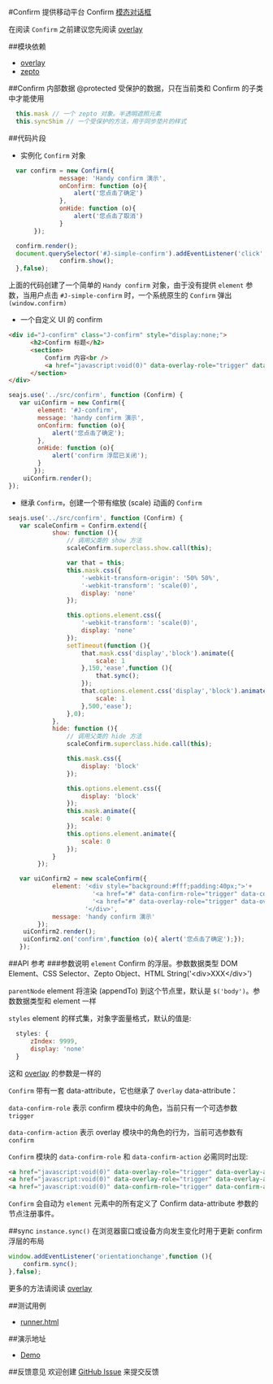 #Confirm
提供移动平台 Confirm [模态对话框](http://zh.wikipedia.org/wiki/%E5%AF%B9%E8%AF%9D%E6%A1%86)

在阅读 `Confirm` 之前建议您先阅读 [overlay](http://github.com/alipay/handy/tree/master/lib/overlay)

##模块依赖
- [overlay](http://github.com/alipay/handy/tree/master/lib/overlay)
- [zepto](http://github.com/alipay/arale/tree/master/lib/zepto)

##Confirm 内部数据
@protected 受保护的数据，只在当前类和 Confirm 的子类中才能使用
```js
  this.mask // 一个 zepto 对象。半透明遮照元素
  this.syncShim // 一个受保护的方法，用于同步垫片的样式
```

##代码片段
- 实例化 `Confirm` 对象
```js
  var confirm = new Confirm({
              message: 'Handy confirm 演示',
              onConfirm: function (o){
                  alert('您点击了确定')
              },
              onHide: function (o){
                  alert('您点击了取消')
              }
       });

  confirm.render();
  document.querySelector('#J-simple-confirm').addEventListener('click',function (){
              confirm.show();
  },false);
```
上面的代码创建了一个简单的 `Handy confirm` 对象，由于没有提供 `element` 参数，当用户点击 `#J-simple-confirm` 时，一个系统原生的 `Confirm`
 弹出 `(window.confirm)`
- 一个自定义 UI 的 confirm
```html
<div id="J-confirm" class="J-confirm" style="display:none;">
      <h2>Confirm 标题</h2>
      <section>
          Confirm 内容<br />
          <a href="javascript:void(0)" data-overlay-role="trigger" data-overlay-action="hide">关闭</a>
      </section>
</div>
```
```js
seajs.use('../src/confirm', function (Confirm) {
   var uiConfirm = new Confirm({
        element: '#J-confirm',
        message: 'handy confirm 演示',
        onConfirm: function (o){
            alert('您点击了确定');
        },
        onHide: function (o){
            alert('confirm 浮层已关闭');
        }
       });
    uiConfirm.render();
});
```
- 继承 `Confirm`，创建一个带有缩放 (scale) 动画的 `Confirm`
```js
seajs.use('../src/confirm', function (Confirm) {
   var scaleConfirm = Confirm.extend({
            show: function (){
                // 调用父类的 show 方法
                scaleConfirm.superclass.show.call(this);

                var that = this;
                this.mask.css({
                    '-webkit-transform-origin': '50% 50%',
                    '-webkit-transform': 'scale(0)',
                    display: 'none'
                });

                this.options.element.css({
                    '-webkit-transform': 'scale(0)',
                    display: 'none'
                });
                setTimeout(function (){
                    that.mask.css('display','block').animate({
                        scale: 1
                    },150,'ease',function (){
                        that.sync();
                    });
                    that.options.element.css('display','block').animate({
                        scale: 1
                    },500,'ease');
                },0);
            },
            hide: function (){
                // 调用父类的 hide 方法
                scaleConfirm.superclass.hide.call(this);

                this.mask.css({
                    display: 'block'
                });

                this.options.element.css({
                    display: 'block'
                });
                this.mask.animate({
                    scale: 0
                });
                this.options.element.animate({
                    scale: 0
                });
            }
        });

   var uiConfirm2 = new scaleConfirm({
            element: '<div style="background:#fff;padding:40px;">'+
                       '<a href="#" data-confirm-role="trigger" data-confirm-action="confirm">确定</a>'+
                       '<a href="#" data-overlay-role="trigger" data-overlay-action="hide">关闭</a>'+
                     '</div>',
            message: 'handy confirm 演示'
        });
    uiConfirm2.render();
    uiConfirm2.on('confirm',function (o){ alert('您点击了确定');});
   });
```

##API 参考
###参数说明
`element` Confirm 的浮层。参数数据类型 DOM Element、CSS Selector、Zepto Object、HTML String('&lt;div&gt;XXX&lt;/div&gt;')

`parentNode` element 将渲染 (appendTo) 到这个节点里，默认是 `$('body')`。参数数据类型和 element 一样

`styles` element 的样式集，对象字面量格式，默认的值是:
```js
  styles: {
      zIndex: 9999,
      display: 'none'
  }
```
这和 [overlay](http://github.com/alipay/handy/tree/master/lib/overlay) 的参数是一样的

`Confirm` 带有一套 data-attribute，它也继承了 `Overlay` data-attribute：

`data-confirm-role` 表示 confirm 模块中的角色，当前只有一个可选参数 `trigger`

`data-confirm-action` 表示 overlay 模块中的角色的行为，当前可选参数有 `confirm`

`Confirm` 模块的 `data-confirm-role` 和 `data-confirm-action` 必需同时出现:
```html
<a href="javascript:void(0)" data-overlay-role="trigger" data-overlay-action="hide">取消</a>
<a href="javascript:void(0)" data-overlay-role="trigger" data-overlay-action="destroy">销毁</a>
<a href="javascript:void(0)" data-confirm-role="trigger" data-confirm-action="confirm">确定</a>
```
`Confirm` 会自动为 `element` 元素中的所有定义了 Confirm data-attribute 参数的节点注册事件。

##sync `instance.sync()`
在浏览器窗口或设备方向发生变化时用于更新 confirm 浮层的布局
```js
window.addEventListener('orientationchange',function (){
    confirm.sync();
},false);
```

更多的方法请阅读 [overlay](http://github.com/alipay/handy/tree/master/lib/overlay)

##测试用例
- [runner.html](../lib/confirm/tests/runner.html)

##演示地址
- [Demo](../lib/confirm/examples/confirm.html)

##反馈意见
欢迎创建 [GitHub Issue](http://github.com/alipay/handy/issues/new) 来提交反馈


